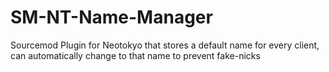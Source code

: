 # SM-NT-Name-Manager
Sourcemod Plugin for Neotokyo that stores a default name for every client, can automatically change to that name to prevent fake-nicks
